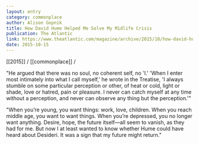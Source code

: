 ```yaml
---
layout: entry
category: commonplace
author: Alison Gopnik
title: How David Hume Helped Me Solve My Midlife Crisis
publication: The Atlantic
link: https://www.theatlantic.com/magazine/archive/2015/10/how-david-hume-helped-me-solve-my-midlife-crisis/403195/
date: 2015-10-15
---
```


[[2015]] / [[commonplace]] / 

"He argued that there was no soul, no coherent self, no 'I.' 'When I enter most intimately into what I call myself,' he wrote in the Treatise, 'I always stumble on some particular perception or other, of heat or cold, light or shade, love or hatred, pain or pleasure. I never can catch myself at any time without a perception, and never can observe any thing but the perception.'"

"When you’re young, you want things: work, love, children. When you reach middle age, you want to want things. When you’re depressed, you no longer want anything. Desire, hope, the future itself—all seem to vanish, as they had for me. But now I at least wanted to know whether Hume could have heard about Desideri. It was a sign that my future might return."
